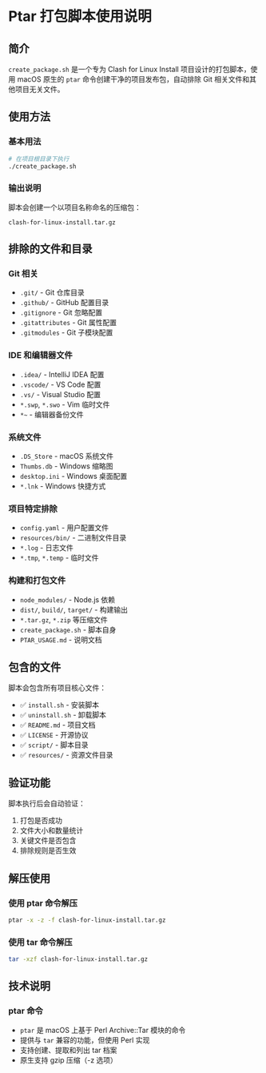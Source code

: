 # Ptar 打包脚本使用说明

## 简介

`create_package.sh` 是一个专为 Clash for Linux Install 项目设计的打包脚本，使用 macOS 原生的 `ptar` 命令创建干净的项目发布包，自动排除 Git 相关文件和其他项目无关文件。

## 使用方法

### 基本用法

```bash
# 在项目根目录下执行
./create_package.sh
```

### 输出说明

脚本会创建一个以项目名称命名的压缩包：
```
clash-for-linux-install.tar.gz
```

## 排除的文件和目录

### Git 相关
- `.git/` - Git 仓库目录
- `.github/` - GitHub 配置目录
- `.gitignore` - Git 忽略配置
- `.gitattributes` - Git 属性配置
- `.gitmodules` - Git 子模块配置

### IDE 和编辑器文件
- `.idea/` - IntelliJ IDEA 配置
- `.vscode/` - VS Code 配置
- `.vs/` - Visual Studio 配置
- `*.swp`, `*.swo` - Vim 临时文件
- `*~` - 编辑器备份文件

### 系统文件
- `.DS_Store` - macOS 系统文件
- `Thumbs.db` - Windows 缩略图
- `desktop.ini` - Windows 桌面配置
- `*.lnk` - Windows 快捷方式

### 项目特定排除
- `config.yaml` - 用户配置文件
- `resources/bin/` - 二进制文件目录
- `*.log` - 日志文件
- `*.tmp`, `*.temp` - 临时文件

### 构建和打包文件
- `node_modules/` - Node.js 依赖
- `dist/`, `build/`, `target/` - 构建输出
- `*.tar.gz`, `*.zip` 等压缩文件
- `create_package.sh` - 脚本自身
- `PTAR_USAGE.md` - 说明文档

## 包含的文件

脚本会包含所有项目核心文件：
- ✅ `install.sh` - 安装脚本
- ✅ `uninstall.sh` - 卸载脚本  
- ✅ `README.md` - 项目文档
- ✅ `LICENSE` - 开源协议
- ✅ `script/` - 脚本目录
- ✅ `resources/` - 资源文件目录

## 验证功能

脚本执行后会自动验证：
1. 打包是否成功
2. 文件大小和数量统计
3. 关键文件是否包含
4. 排除规则是否生效

## 解压使用

### 使用 ptar 命令解压
```bash
ptar -x -z -f clash-for-linux-install.tar.gz
```

### 使用 tar 命令解压
```bash
tar -xzf clash-for-linux-install.tar.gz
```

## 技术说明

### ptar 命令
- `ptar` 是 macOS 上基于 Perl Archive::Tar 模块的命令
- 提供与 `tar` 兼容的功能，但使用 Perl 实现
- 支持创建、提取和列出 tar 档案
- 原生支持 gzip 压缩（-z 选项）
